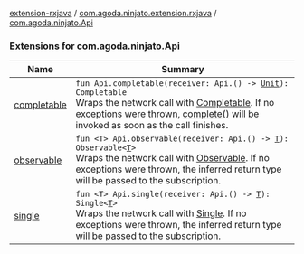 [extension-rxjava](../../index.md) / [com.agoda.ninjato.extension.rxjava](../index.md) / [com.agoda.ninjato.Api](./index.md)

### Extensions for com.agoda.ninjato.Api

| Name | Summary |
|---|---|
| [completable](completable.md) | `fun Api.completable(receiver: Api.() -> `[`Unit`](https://kotlinlang.org/api/latest/jvm/stdlib/kotlin/-unit/index.html)`): Completable`<br>Wraps the network call with [Completable](#). If no exceptions were thrown, [complete()](#) will be invoked as soon as the call finishes. |
| [observable](observable.md) | `fun <T> Api.observable(receiver: Api.() -> `[`T`](observable.md#T)`): Observable<`[`T`](observable.md#T)`>`<br>Wraps the network call with [Observable](#). If no exceptions were thrown, the inferred return type will be passed to the subscription. |
| [single](single.md) | `fun <T> Api.single(receiver: Api.() -> `[`T`](single.md#T)`): Single<`[`T`](single.md#T)`>`<br>Wraps the network call with [Single](#). If no exceptions were thrown, the inferred return type will be passed to the subscription. |
